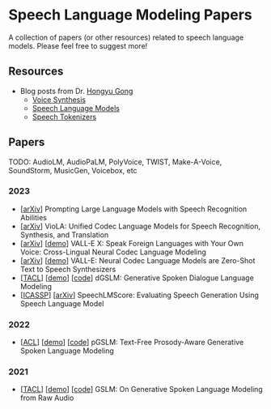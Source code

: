 # Speech Language Modeling Papers
A collection of papers (or other resources) related to speech language models. Please feel free to suggest more!

## Resources

- Blog posts from Dr. [Hongyu Gong](https://hongyugong.github.io/)
  - [Voice Synthesis](https://hongyugong.github.io/posts/2023/07/blog-post-0/)
  - [Speech Language Models](https://hongyugong.github.io/posts/2023/07/blog-post-1/)
  - [Speech Tokenizers](https://hongyugong.github.io/posts/2023/07/blog-post-2/)


## Papers

TODO:
AudioLM, AudioPaLM, PolyVoice, TWIST, Make-A-Voice, SoundStorm, MusicGen, Voicebox, etc

### 2023

- [[arXiv](https://arxiv.org/abs/2307.11795)] Prompting Large Language Models with Speech Recognition Abilities
- [[arXiv](https://arxiv.org/abs/2305.16107)] VioLA: Unified Codec Language Models for Speech Recognition, Synthesis, and Translation
- [[arXiv](https://arxiv.org/abs/2303.03926)] [[demo](https://www.microsoft.com/en-us/research/project/vall-e-x/vall-e-x/)] VALL-E X: Speak Foreign Languages with Your Own Voice: Cross-Lingual Neural Codec Language Modeling
- [[arXiv](https://arxiv.org/abs/2301.02111)] [[demo](https://www.microsoft.com/en-us/research/project/vall-e-x/vall-e/)] VALL-E: Neural Codec Language Models are Zero-Shot Text to Speech Synthesizers
- [[TACL](https://aclanthology.org/2023.tacl-1.15/)] [[demo](https://speechbot.github.io/dgslm/index.html)] [[code](https://github.com/facebookresearch/fairseq/blob/main/examples/textless_nlp/dgslm)] dGSLM: Generative Spoken Dialogue Language Modeling
- [[ICASSP](https://ieeexplore.ieee.org/document/10095710)] [[arXiv](https://arxiv.org/abs/2212.04559)] SpeechLMScore: Evaluating Speech Generation Using Speech Language Model


### 2022

- [[ACL](https://aclanthology.org/2022.acl-long.593/)] [[demo](https://speechbot.github.io/pgslm/index.html)] [[code](https://github.com/facebookresearch/fairseq/blob/main/examples/textless_nlp/pgslm/)] pGSLM: Text-Free Prosody-Aware Generative Spoken Language Modeling

### 2021

- [[TACL](https://aclanthology.org/2021.tacl-1.79/)] [[demo](https://speechbot.github.io/gslm/index.html)] [[code](https://github.com/facebookresearch/fairseq/tree/main/examples/textless_nlp/gslm)] GSLM: On Generative Spoken Language Modeling from Raw Audio
